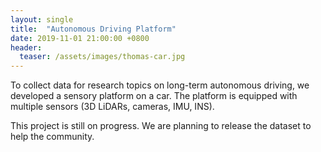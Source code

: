```yaml
---
layout: single
title:  "Autonomous Driving Platform"
date: 2019-11-01 21:00:00 +0800
header:
  teaser: /assets/images/thomas-car.jpg
---
```

To collect data for research topics on long-term autonomous driving, we developed a sensory platform on a car. The platform is equipped with multiple sensors (3D LiDARs, cameras, IMU, INS).

This project is still on progress. We are planning to release the dataset to help the community.
